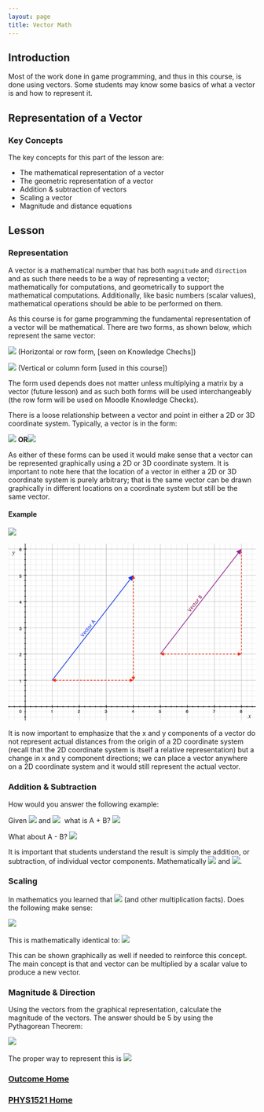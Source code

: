 ```yaml
---
layout: page
title: Vector Math
---
```

## Introduction
Most of the work done in game programming, and thus in this course, is done using vectors. Some students may know some basics of what a vector is and how to represent it. 

## Representation of a Vector
### Key Concepts
The key concepts for this part of the lesson are:
* The mathematical representation of a vector
* The geometric representation of a vector
* Addition & subtraction of vectors
* Scaling a vector
* Magnitude and distance equations

## Lesson
### Representation
A vector is a mathematical number that has both `magnitude` and `direction` and as such there needs to be a way of representing a vector; mathematically for computations, and geometrically to support the mathematical computations.
Additionally, like basic numbers (scalar values), mathematical operations should be able to be performed on them.

As this course is for game programming the fundamental representation of a vector will be mathematical. There are two forms, as shown below, which represent the same vector:

<img src="https://latex.codecogs.com/svg.latex?\large&space;V=\left[\begin{array}{ccc}2 & 3 & -1\end{array}\right]"/>&nbsp;(Horizontal or row form, [seen on Knowledge Chechs])

<img src="https://latex.codecogs.com/svg.latex?\large&space;V=\left[\begin{array}{c}2 \\ 3 \\ -1\end{array}\right]"/>&nbsp;(Vertical or column form [used in this course])

The form used depends does not matter unless multiplying a matrix by a vector (future lesson) and as such both forms will be used interchangeably (the row form will be used on Moodle Knowledge Checks).

There is a loose relationship between a vector and point in either a 2D or 3D coordinate system. Typically, a vector is in the form:

<img src="https://latex.codecogs.com/svg.latex?\large&space;V=\left[\begin{array}{ccc}V_{x} & V_{y} & V_{z}\end{array}\right]"/>&nbsp;<b>OR</b><img src="https://latex.codecogs.com/svg.latex?\large&space;V=\left[\begin{array}{c}V_{x} \\ V_{y} \\ V_{z}\end{array}\right]"/>

As either of these forms can be used it would make sense that a vector can be represented graphically using a 2D or 3D coordinate system. It is important to note here that the location of a vector in either a 2D or 3D coordinate system is purely arbitrary; that is the same vector can be drawn graphically in different locations on a coordinate system but still be the same vector.

#### Example
<img src="https://latex.codecogs.com/svg.latex?\large&space;A=\left[\begin{array}{c}3 \\ 4\end{array}\right]=B=\left[\begin{array}{c}3 \\ 4\end{array}\right]"/>

![2d-vector-graph](files/2d-vector-graph.jpg)

It is now important to emphasize that the x and y components of a vector do not represent actual distances from the origin of a 2D coordinate system (recall that the 2D coordinate system is itself a relative representation) but a change in x and y component directions; we can place a vector anywhere on a 2D coordinate system and it would still represent the actual vector.

### Addition & Subtraction
How would you answer the following example:

Given <img src="https://latex.codecogs.com/svg.latex?\large&space;A=\left[\begin{array}{c}2 \\ -4\end{array}\right]"/>&nbsp;and <img src="https://latex.codecogs.com/svg.latex?\large&space;B=\left[\begin{array}{c}-3 \\ 5\end{array}\right]"/>&nbsp; what is A + B? <img src="https://latex.codecogs.com/svg.latex?\large&space;A+B=\left[\begin{array}{c}2 + (-3) \\ (-4) + 5\end{array}\right]=\left[\begin{array}{c}-1 \\ 1\end{array}\right]"/>


What about A - B? <img src="https://latex.codecogs.com/svg.latex?\large&space;A-B=\left[\begin{array}{c}2 - (-3) \\ (-4) - 5\end{array}\right]=\left[\begin{array}{c}5 \\ -9\end{array}\right]"/>

It is important that students understand the result is simply the addition, or subtraction, of individual vector components. Mathematically <img src="https://latex.codecogs.com/svg.latex?\large&space;A+B=B+A"/> and <img src="https://latex.codecogs.com/svg.latex?\large&space;A-B\neq{B-A}"/>.

### Scaling
In mathematics you learned that <img src="https://latex.codecogs.com/svg.latex?\large&space;2x3=6"/> (and other multiplication facts). Does the following make sense:

<img src="https://latex.codecogs.com/svg.latex?\large&space;2\times{\left[\begin{array}{c}3 \\ -1\end{array}\right]=\left[\begin{array}{c}6 \\ -2\end{array}\right]}"/>

This is mathematically identical to:
<img src="https://latex.codecogs.com/svg.latex?\large&space;\left[\begin{array}{c}3 \\ -1\end{array}\right]+\left[\begin{array}{c}3 \\ -1\end{array}\right]=\left[\begin{array}{c}6 \\ -2\end{array}\right]"/>

This can be shown graphically as well if needed to reinforce this concept. The main concept is that and vector can be multiplied by a scalar value to produce a new vector.

### Magnitude & Direction
Using the vectors from the graphical representation, calculate the magnitude of the vectors. The answer should be 5 by using the Pythagorean Theorem:

<img src="https://latex.codecogs.com/svg.latex?\large&space;magnitude=\sqrt{3^2+4^2}=5"/>

The proper way to represent this is <img src="https://latex.codecogs.com/svg.latex?\large&space;||A||=5"/>


### [Outcome Home](outcome1.md)
### [PHYS1521 Home](../)